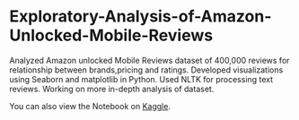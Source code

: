 # Exploratory-Analysis-of-Amazon-Unlocked-Mobile-Reviews
Analyzed Amazon unlocked Mobile Reviews dataset of 400,000 reviews for relationship between brands,pricing and ratings. Developed visualizations using Seaborn and matplotlib in Python. Used NLTK for processing text reviews. Working on more in-depth analysis of dataset. 

You can also view the Notebook on <a target="_blank" href="https://www.kaggle.com/kamathhrishi/analysis-of-amazon-s-unlocked-mobile-phone">Kaggle</a>.
